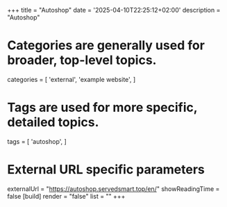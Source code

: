 +++
title = "Autoshop"
date = '2025-04-10T22:25:12+02:00'
description = "Autoshop"
# Categories are generally used for broader, top-level topics.
categories = [
 'external',
 'example website',
]
# Tags are used for more specific, detailed topics.
tags = [
 'autoshop',
]
# External URL specific parameters
externalUrl = "https://autoshop.servedsmart.top/en/"
showReadingTime = false
[build]
render = "false"
list = ""
+++

